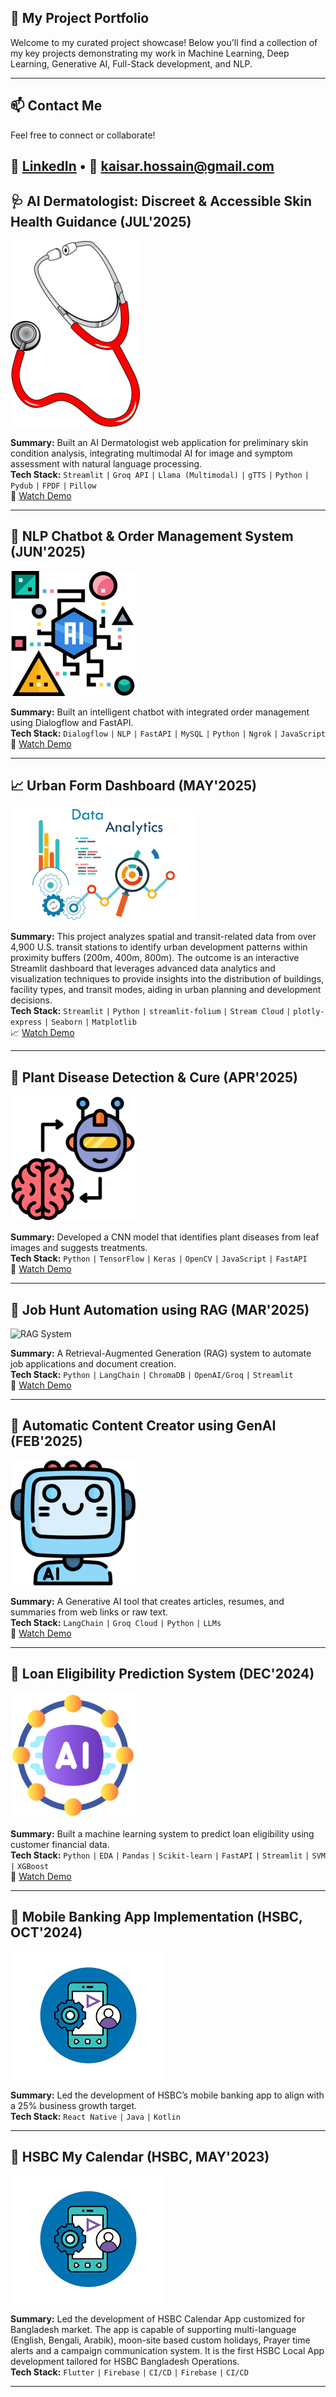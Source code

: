 ## 🚀 My Project Portfolio

Welcome to my curated project showcase! Below you'll find a collection of my key projects demonstrating my work in Machine Learning, Deep Learning, Generative AI, Full-Stack development, and NLP.

---

## 📫 Contact Me
Feel free to connect or collaborate!

🔗 [LinkedIn](https://linkedin.com/in/kaisarhossain/) • 📧 kaisar.hossain@gmail.com
---

## 🩺 AI Dermatologist: Discreet & Accessible Skin Health Guidance (JUL'2025)
![Chatbot](icons/project10.png)

**Summary:** Built an AI Dermatologist web application for preliminary skin condition analysis, integrating multimodal AI for image and symptom assessment with natural language processing.  
**Tech Stack:** `Streamlit` `|` `Groq API` `|` `Llama (Multimodal)` `|` `gTTS` `|` `Python` `|` `Pydub` `|` `FPDF` `|` `Pillow`  
🎥 [Watch Demo](https://youtu.be/Jlgfb5rJ0eY)

---

## 🤖 NLP Chatbot & Order Management System (JUN'2025)
![Chatbot](icons/project5.png)

**Summary:** Built an intelligent chatbot with integrated order management using Dialogflow and FastAPI.  
**Tech Stack:** `Dialogflow` `|` `NLP` `|` `FastAPI` `|` `MySQL` `|` `Python` `|` `Ngrok` `|` `JavaScript`  
🎥 [Watch Demo](https://youtu.be/FXdmZJ5D6ME)

---

## 📈 Urban Form Dashboard (MAY'2025)
![Chatbot](icons/project7.png)

**Summary:** This project analyzes spatial and transit-related data from over 4,900 U.S. transit stations to identify urban development patterns within proximity buffers (200m, 400m, 800m). The outcome is an interactive Streamlit dashboard that leverages advanced data analytics and visualization techniques to provide insights into the distribution of buildings, facility types, and transit modes, aiding in urban planning and development decisions.  
**Tech Stack:** `Streamlit` `|` `Python` `|` `streamlit-folium` `|` `Stream Cloud` `|` `plotly-express` `|` `Seaborn` `|` `Matplotlib`  
📈 [Watch Demo](https://tod-urbanform-dashboard.streamlit.app/?embed_options=light_theme,show_toolbar)

---

## 🌿 Plant Disease Detection & Cure (APR'2025)
![Plant Disease](icons/project4.png)

**Summary:** Developed a CNN model that identifies plant diseases from leaf images and suggests treatments.  
**Tech Stack:** `Python` `|` `TensorFlow` `|` `Keras` `|` `OpenCV` `|` `JavaScript` `|` `FastAPI`  
🎥 [Watch Demo](https://youtu.be/QVX944amiuU)

---

## 🧾 Job Hunt Automation using RAG (MAR'2025)
![RAG System](image/career_summary.ico)

**Summary:** A Retrieval-Augmented Generation (RAG) system to automate job applications and document creation.  
**Tech Stack:** `Python` `|` `LangChain` `|` `ChromaDB` `|` `OpenAI/Groq` `|` `Streamlit`  
🎥 [Watch Demo](https://youtu.be/i1Zrmp6KFGs)

---

## 🧠 Automatic Content Creator using GenAI (FEB'2025)
![GenAI](icons/project6.png)

**Summary:** A Generative AI tool that creates articles, resumes, and summaries from web links or raw text.  
**Tech Stack:** `LangChain` `|` `Groq Cloud` `|` `Python` `|` `LLMs`  
🎥 [Watch Demo](https://youtu.be/nZsBJbWv_h8)

---

## 🏦 Loan Eligibility Prediction System (DEC'2024)
![Loan ML](icons/project3.png)

**Summary:** Built a machine learning system to predict loan eligibility using customer financial data.  
**Tech Stack:** `Python` `|` `EDA` `|` `Pandas` `|` `Scikit-learn` `|` `FastAPI` `|` `Streamlit` `|` `SVM` `|` `XGBoost`  
🎥 [Watch Demo](https://youtu.be/esdWcIsgdzU)

---
## 📱 Mobile Banking App Implementation (HSBC, OCT'2024)
![Mobile App](icons/project1.png)

**Summary:** Led the development of HSBC’s mobile banking app to align with a 25% business growth target.  
**Tech Stack:** `React Native` `|` `Java` `|` `Kotlin`

---
## 📱 HSBC My Calendar (HSBC, MAY'2023)
![Mobile App](icons/project1.png)

**Summary:** Led the development of HSBC Calendar App customized for Bangladesh market. The app is capable of supporting multi-language (English, Bengali, Arabik), moon-site based custom holidays, Prayer time alerts and a campaign communication system. It is the first HSBC Local App development tailored for HSBC Bangladesh Operations.  
**Tech Stack:** `Flutter` `|` `Firebase` `|` `CI/CD`   `|` `Firebase` `|` `CI/CD`  

---




